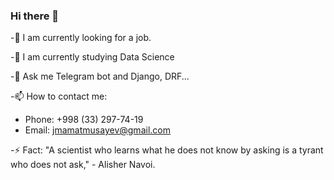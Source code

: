 ### Hi there 👋


-🔭 I am currently looking for a job.

-🌱 I am currently studying Data Science

-💬 Ask me Telegram bot and Django, DRF...

-📫 How to contact me:

  * Phone: +998 (33) 297-74-19
  * Email: jmamatmusayev@gmail.com 


-⚡ Fact: "A scientist who learns what he does not know by asking is a tyrant who does not ask," - Alisher Navoi.

